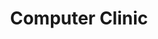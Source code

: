 ---
title: "Computer Clinic"
url: /karachi/computer-clinic-shop-49-al-burhan-arcade-block-e-haideri/
shop: computer
---